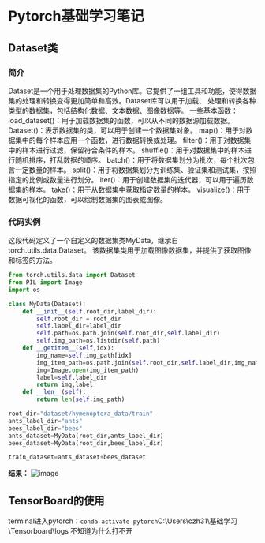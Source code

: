 # Pytorch基础学习笔记
## Dataset类
### 简介
Dataset是一个用于处理数据集的Python库。它提供了一组工具和功能，使得数据集的处理和转换变得更加简单和高效。Dataset库可以用于加载、
处理和转换各种类型的数据集，包括结构化数据、文本数据、图像数据等。
一些基本函数：
load_dataset()：用于加载数据集的函数，可以从不同的数据源加载数据。
Dataset()：表示数据集的类，可以用于创建一个数据集对象。
map()：用于对数据集中的每个样本应用一个函数，进行数据转换或处理。
filter()：用于对数据集中的样本进行过滤，保留符合条件的样本。
shuffle()：用于对数据集中的样本进行随机排序，打乱数据的顺序。
batch()：用于将数据集划分为批次，每个批次包含一定数量的样本。
split()：用于将数据集划分为训练集、验证集和测试集，按照指定的比例或数量进行划分。
iter()：用于创建数据集的迭代器，可以用于遍历数据集的样本。
take()：用于从数据集中获取指定数量的样本。
visualize()：用于数据可视化的函数，可以绘制数据集的图表或图像。
### 代码实例
这段代码定义了一个自定义的数据集类MyData，继承自torch.utils.data.Dataset。
该数据集类用于加载图像数据集，并提供了获取图像和标签的方法。
```python
from torch.utils.data import Dataset
from PIL import Image
import os

class MyData(Dataset):
    def __init__(self,root_dir,label_dir):
        self.root_dir = root_dir  
        self.label_dir=label_dir
        self.path=os.path.join(self.root_dir,self.label_dir)
        self.img_path=os.listdir(self.path)
    def __getitem__(self,idx):
        img_name=self.img_path[idx]
        img_item_path=os.path.join(self.root_dir,self.label_dir,img_name)
        img=Image.open(img_item_path)
        label=self.label_dir
        return img,label
    def __len__(self):
        return len(self.img_path)

root_dir="dataset/hymenoptera_data/train"
ants_label_dir="ants"
bees_label_dir="bees"
ants_dataset=MyData(root_dir,ants_label_dir)
bees_dataset=MyData(root_dir,bees_label_dir)

train_dataset=ants_dataset+bees_dataset
```
**结果：**
![image](https://github.com/chenzhh253/chenzhenghan/assets/145008761/7b913f35-c14a-43f3-a836-705348655bcb)


## TensorBoard的使用
terminal进入pytorch：`conda activate pytorch`C:\\Users\\czh31\\基础学习\\Tensorboard\\logs
不知道为什么打不开
